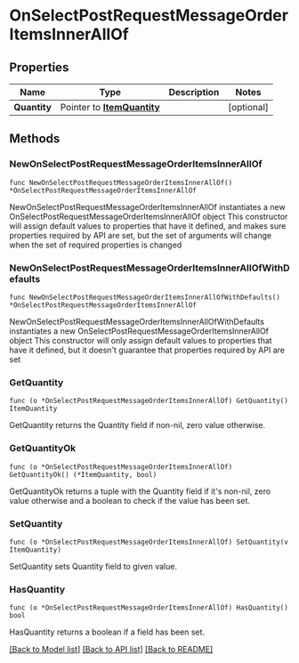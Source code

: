 # OnSelectPostRequestMessageOrderItemsInnerAllOf

## Properties

Name | Type | Description | Notes
------------ | ------------- | ------------- | -------------
**Quantity** | Pointer to [**ItemQuantity**](ItemQuantity.md) |  | [optional] 

## Methods

### NewOnSelectPostRequestMessageOrderItemsInnerAllOf

`func NewOnSelectPostRequestMessageOrderItemsInnerAllOf() *OnSelectPostRequestMessageOrderItemsInnerAllOf`

NewOnSelectPostRequestMessageOrderItemsInnerAllOf instantiates a new OnSelectPostRequestMessageOrderItemsInnerAllOf object
This constructor will assign default values to properties that have it defined,
and makes sure properties required by API are set, but the set of arguments
will change when the set of required properties is changed

### NewOnSelectPostRequestMessageOrderItemsInnerAllOfWithDefaults

`func NewOnSelectPostRequestMessageOrderItemsInnerAllOfWithDefaults() *OnSelectPostRequestMessageOrderItemsInnerAllOf`

NewOnSelectPostRequestMessageOrderItemsInnerAllOfWithDefaults instantiates a new OnSelectPostRequestMessageOrderItemsInnerAllOf object
This constructor will only assign default values to properties that have it defined,
but it doesn't guarantee that properties required by API are set

### GetQuantity

`func (o *OnSelectPostRequestMessageOrderItemsInnerAllOf) GetQuantity() ItemQuantity`

GetQuantity returns the Quantity field if non-nil, zero value otherwise.

### GetQuantityOk

`func (o *OnSelectPostRequestMessageOrderItemsInnerAllOf) GetQuantityOk() (*ItemQuantity, bool)`

GetQuantityOk returns a tuple with the Quantity field if it's non-nil, zero value otherwise
and a boolean to check if the value has been set.

### SetQuantity

`func (o *OnSelectPostRequestMessageOrderItemsInnerAllOf) SetQuantity(v ItemQuantity)`

SetQuantity sets Quantity field to given value.

### HasQuantity

`func (o *OnSelectPostRequestMessageOrderItemsInnerAllOf) HasQuantity() bool`

HasQuantity returns a boolean if a field has been set.


[[Back to Model list]](../README.md#documentation-for-models) [[Back to API list]](../README.md#documentation-for-api-endpoints) [[Back to README]](../README.md)


